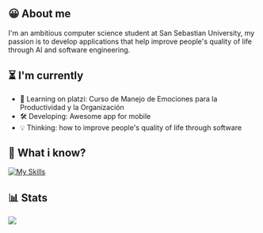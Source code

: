 ## 😀 About me
I'm an ambitious computer science student at San Sebastian University, my passion is to develop applications that help improve people's quality of life through AI and software engineering.

## ⏳ I'm currently
- 📝 Learning on platzi: Curso de Manejo de Emociones para la Productividad y la Organización
- 🛠️ Developing: Awesome app for mobile 
- 💡 Thinking: how to improve people's quality of life through software  

## 🤔 What i know?
[![My Skills](https://skillicons.dev/icons?i=py,css,html)](https://skillicons.dev)
## 📊 Stats
![](https://github-readme-stats.vercel.app/api/top-langs/?username=WindB3NJA&theme=tokyonight&hide_border=false&include_all_commits=false&count_private=false&layout=compact) 
